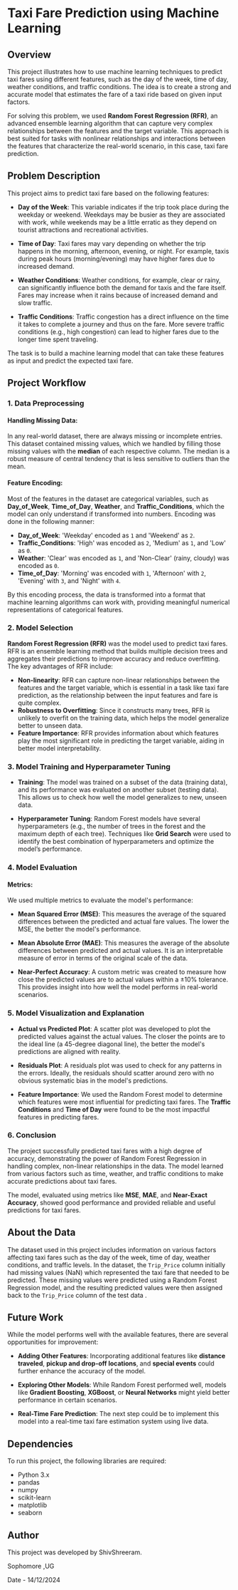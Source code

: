 # Taxi Fare Prediction using Machine Learning

## Overview

This project illustrates how to use machine learning techniques to predict taxi fares using different features, such as the day of the week, time of day, weather conditions, and traffic conditions. The idea is to create a strong and accurate model that estimates the fare of a taxi ride based on given input factors.

For solving this problem, we used **Random Forest Regression (RFR)**, an advanced ensemble learning algorithm that can capture very complex relationships between the features and the target variable. This approach is best suited for tasks with nonlinear relationships and interactions between the features that characterize the real-world scenario, in this case, taxi fare prediction.

## Problem Description

This project aims to predict taxi fare based on the following features:

- **Day of the Week**: This variable indicates if the trip took place during the weekday or weekend. Weekdays may be busier as they are associated with work, while weekends may be a little erratic as they depend on tourist attractions and recreational activities.

- **Time of Day**: Taxi fares may vary depending on whether the trip happens in the morning, afternoon, evening, or night. For example, taxis during peak hours (morning/evening) may have higher fares due to increased demand.

- **Weather Conditions**: Weather conditions, for example, clear or rainy, can significantly influence both the demand for taxis and the fare itself. Fares may increase when it rains because of increased demand and slow traffic.

- **Traffic Conditions**: Traffic congestion has a direct influence on the time it takes to complete a journey and thus on the fare. More severe traffic conditions (e.g., high congestion) can lead to higher fares due to the longer time spent traveling.

The task is to build a machine learning model that can take these features as input and predict the expected taxi fare.

## Project Workflow

### 1. Data Preprocessing

#### Handling Missing Data:
In any real-world dataset, there are always missing or incomplete entries. This dataset contained missing values, which we handled by filling those missing values with the **median** of each respective column. The median is a robust measure of central tendency that is less sensitive to outliers than the mean.

#### Feature Encoding:
Most of the features in the dataset are categorical variables, such as **Day_of_Week**, **Time_of_Day**, **Weather**, and **Traffic_Conditions**, which the model can only understand if transformed into numbers. Encoding was done in the following manner:

- **Day_of_Week**: 'Weekday' encoded as `1` and 'Weekend' as `2`.
- **Traffic_Conditions**: 'High' was encoded as `2`, 'Medium' as `1`, and 'Low' as `0`.
- **Weather**: 'Clear' was encoded as `1`, and 'Non-Clear' (rainy, cloudy) was encoded as `0`.
- **Time_of_Day**: 'Morning' was encoded with `1`, 'Afternoon' with `2`, 'Evening' with `3`, and 'Night' with `4`.

By this encoding process, the data is transformed into a format that machine learning algorithms can work with, providing meaningful numerical representations of categorical features.

### 2. Model Selection

**Random Forest Regression (RFR)** was the model used to predict taxi fares. RFR is an ensemble learning method that builds multiple decision trees and aggregates their predictions to improve accuracy and reduce overfitting. The key advantages of RFR include:

- **Non-linearity**: RFR can capture non-linear relationships between the features and the target variable, which is essential in a task like taxi fare prediction, as the relationship between the input features and fare is quite complex.
- **Robustness to Overfitting**: Since it constructs many trees, RFR is unlikely to overfit on the training data, which helps the model generalize better to unseen data.
- **Feature Importance**: RFR provides information about which features play the most significant role in predicting the target variable, aiding in better model interpretability.

### 3. Model Training and Hyperparameter Tuning

- **Training**: The model was trained on a subset of the data (training data), and its performance was evaluated on another subset (testing data). This allows us to check how well the model generalizes to new, unseen data.

- **Hyperparameter Tuning**: Random Forest models have several hyperparameters (e.g., the number of trees in the forest and the maximum depth of each tree). Techniques like **Grid Search** were used to identify the best combination of hyperparameters and optimize the model’s performance.

### 4. Model Evaluation

#### Metrics:
We used multiple metrics to evaluate the model's performance:

- **Mean Squared Error (MSE)**: This measures the average of the squared differences between the predicted and actual fare values. The lower the MSE, the better the model's performance.
  
- **Mean Absolute Error (MAE)**: This measures the average of the absolute differences between predicted and actual values. It is an interpretable measure of error in terms of the original scale of the data.

- **Near-Perfect Accuracy**: A custom metric was created to measure how close the predicted values are to actual values within a ±10% tolerance. This provides insight into how well the model performs in real-world scenarios.

### 5. Model Visualization and Explanation

- **Actual vs Predicted Plot**: A scatter plot was developed to plot the predicted values against the actual values. The closer the points are to the ideal line (a 45-degree diagonal line), the better the model's predictions are aligned with reality.

- **Residuals Plot**: A residuals plot was used to check for any patterns in the errors. Ideally, the residuals should scatter around zero with no obvious systematic bias in the model's predictions.

- **Feature Importance**: We used the Random Forest model to determine which features were most influential for predicting taxi fares. The **Traffic Conditions** and **Time of Day** were found to be the most impactful features in predicting fares.

### 6. Conclusion

The project successfully predicted taxi fares with a high degree of accuracy, demonstrating the power of Random Forest Regression in handling complex, non-linear relationships in the data. The model learned from various factors such as time, weather, and traffic conditions to make accurate predictions about taxi fares.

The model, evaluated using metrics like **MSE**, **MAE**, and **Near-Exact Accuracy**, showed good performance and provided reliable and useful predictions for taxi fares.

## About the Data

The dataset used in this project includes information on various factors affecting taxi fares such as the day of the week, time of day, weather conditions, and traffic levels. In the dataset, the `Trip_Price` column initially had missing values (NaN) which represented the taxi fare that needed to be predicted. These missing values were predicted using a Random Forest Regression model, and the resulting predicted values were then assigned back to the `Trip_Price` column of the test data .

## Future Work

While the model performs well with the available features, there are several opportunities for improvement:

- **Adding Other Features**: Incorporating additional features like **distance traveled**, **pickup and drop-off locations**, and **special events** could further enhance the accuracy of the model.
  
- **Exploring Other Models**: While Random Forest performed well, models like **Gradient Boosting**, **XGBoost**, or **Neural Networks** might yield better performance in certain scenarios.

- **Real-Time Fare Prediction**: The next step could be to implement this model into a real-time taxi fare estimation system using live data.

## Dependencies

To run this project, the following libraries are required:

- Python 3.x
- pandas
- numpy
- scikit-learn
- matplotlib
- seaborn

## Author

This project was developed by ShivShreeram.

Sophomore ,UG

Date - 14/12/2024

